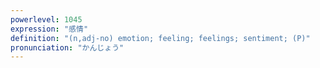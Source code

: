 ```yaml
---
powerlevel: 1045
expression: "感情"
definition: "(n,adj-no) emotion; feeling; feelings; sentiment; (P)"
pronunciation: "かんじょう"
---
```

